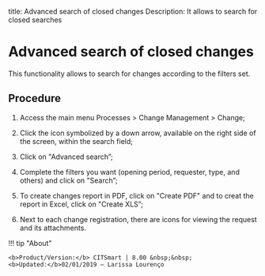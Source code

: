 title: Advanced search of closed changes
Description: It allows to search for closed searches
# Advanced search of closed changes

This functionality allows to  search for changes according to the filters set.

Procedure
------------

1.  Access the main menu Processes \>
    Change Management \> Change;

2.  Click the icon symbolized by a down arrow, available on the right
    side of the screen, within the search field;

3.  Click on "Advanced search”;

4.  Complete the filters you want (opening period, requester, type,
    and others) and click on "Search”;

5.  To create changes report in PDF, click on "Create PDF" and to creat the report
    in Excel, click on "Create XLS”;

6.  Next to each change registration, there are icons for viewing the
    request and its attachments.

!!! tip "About"

    <b>Product/Version:</b> CITSmart | 8.00 &nbsp;&nbsp;
    <b>Updated:</b>02/01/2019 – Larissa Lourenço

